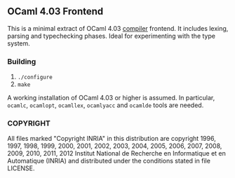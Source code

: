 ## OCaml 4.03 Frontend ##

This is a minimal extract of OCaml 4.03
[compiler](https://github.com/ocaml/ocaml/tree/4.03) frontend. It
includes lexing, parsing and typechecking phases. Ideal for
experimenting with the type system. 

### Building ###


1. `./configure`
2. `make`

A working installation of OCaml 4.03 or higher is assumed. In
particular, `ocamlc`, `ocamlopt`, `ocamllex`, `ocamlyacc` and
`ocamlde` tools are needed.

### COPYRIGHT ###

All files marked "Copyright INRIA" in this distribution are copyright
1996, 1997, 1998, 1999, 2000, 2001, 2002, 2003, 2004, 2005, 2006,
2007, 2008, 2009, 2010, 2011, 2012 Institut National de Recherche en
Informatique et en Automatique (INRIA) and distributed under the
conditions stated in file LICENSE.


